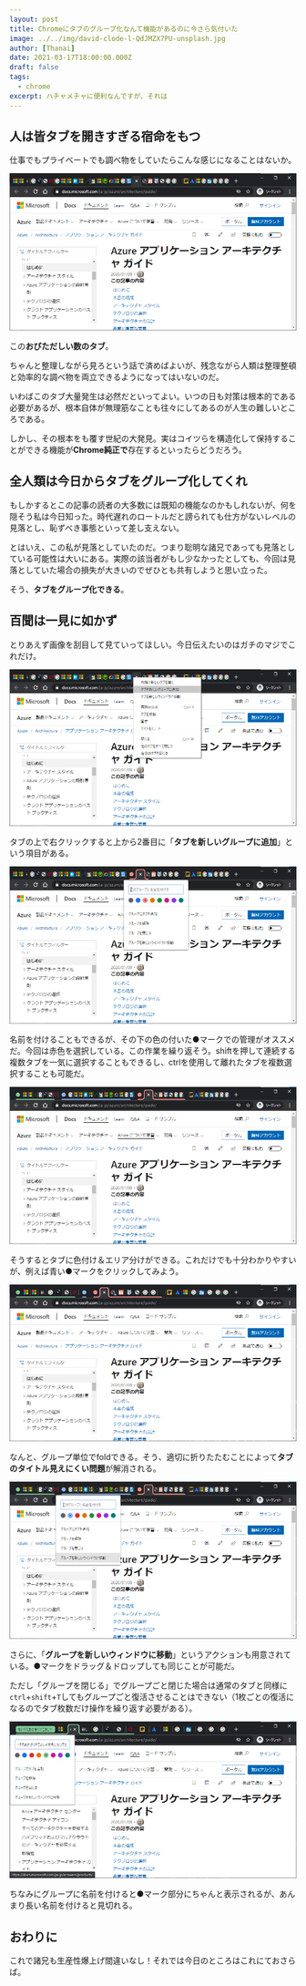```yaml
---
layout: post
title: Chromeにタブのグループ化なんて機能があるのに今さら気付いた
image: ../../img/david-clode-l-QdJMZX7PU-unsplash.jpg
author: [Thanai]
date: 2021-03-17T18:00:00.000Z
draft: false
tags:
  - chrome
excerpt: ハチャメチャに便利なんですが、それは
---
```


## 人は皆タブを開きすぎる宿命をもつ

仕事でもプライベートでも調べ物をしていたらこんな感じになることはないか。

![](../../img/2021/03/2021-03-17-17-31-14.png)

この**おびただしい数のタブ**。

ちゃんと整理しながら見ろという話で済めばよいが、残念ながら人類は整理整頓と効率的な調べ物を両立できるようになってはいないのだ。

いわばこのタブ大量発生は必然だといってよい。いつの日も対策は根本的である必要があるが、根本自体が無理筋なことも往々にしてあるのが人生の難しいところである。

しかし、その根本をも覆す世紀の大発見。実はコイツらを構造化して保持することができる機能が**Chrome純正で**存在するといったらどうだろう。

## 全人類は今日からタブをグループ化してくれ

もしかするとこの記事の読者の大多数には既知の機能なのかもしれないが、何を隠そう私は今日知った。時代遅れのロートルだと謗られても仕方がないレベルの見落とし、恥ずべき事態といって差し支えない。

とはいえ、この私が見落としていたのだ。つまり聡明な諸兄であっても見落としている可能性は大いにある。実際の該当者がもし少なかったとしても、今回は見落としていた場合の損失が大きいのでぜひとも共有しようと思い立った。

そう、**タブをグループ化できる**。

## 百聞は一見に如かず

とりあえず画像を刮目して見ていってほしい。今日伝えたいのはガチのマジでこれだけ。

![](../../img/2021/03/2021-03-17-17-46-44.png)

タブの上で右クリックすると上から2番目に「**タブを新しいグループに追加**」という項目がある。

![](../../img/2021/03/2021-03-17-17-48-06.png)

名前を付けることもできるが、その下の色の付いた●マークでの管理がオススメだ。今回は赤色を選択している。この作業を繰り返そう。shiftを押して連続する複数タブを一気に選択することもできるし、ctrlを使用して離れたタブを複数選択することも可能だ。

![](../../img/2021/03/2021-03-17-17-52-46.png)

そうするとタブに色付け＆エリア分けができる。これだけでも十分わかりやすいが、例えば青い●マークをクリックしてみよう。

![](../../img/2021/03/2021-03-17-17-54-29.png)

なんと、グループ単位でfoldできる。そう、適切に折りたたむことによって**タブのタイトル見えにくい問題**が解消される。

![](../../img/2021/03/2021-03-17-17-57-11.png)

さらに、「**グループを新しいウィンドウに移動**」というアクションも用意されている。●マークをドラッグ＆ドロップしても同じことが可能だ。

ただし「グループを閉じる」でグループごと閉じた場合は通常のタブと同様に`ctrl`+`shift`+`T`してもグループごと復活させることはできない（1枚ごとの復活になるのでタブ枚数だけ操作を繰り返す必要がある）。

![](../../img/2021/03/2021-03-17-18-06-24.png)

ちなみにグループに名前を付けると●マーク部分にちゃんと表示されるが、あんまり長い名前を付けると見切れる。

## おわりに

これで諸兄も生産性爆上げ間違いなし！それでは今日のところはこれにておさらば。
